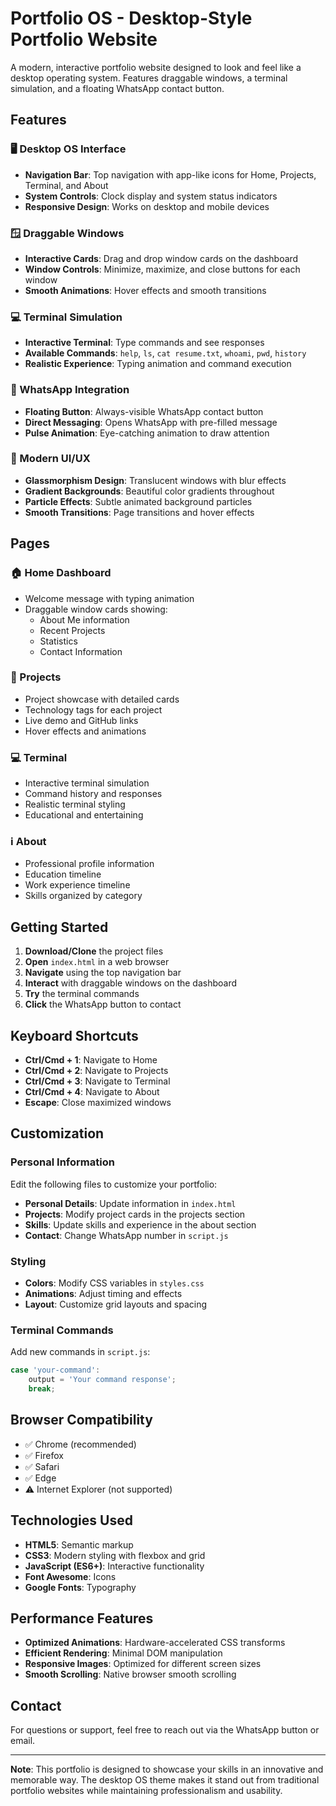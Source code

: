 # Portfolio OS - Desktop-Style Portfolio Website

A modern, interactive portfolio website designed to look and feel like a desktop operating system. Features draggable windows, a terminal simulation, and a floating WhatsApp contact button.

## Features

### 🖥️ Desktop OS Interface
- **Navigation Bar**: Top navigation with app-like icons for Home, Projects, Terminal, and About
- **System Controls**: Clock display and system status indicators
- **Responsive Design**: Works on desktop and mobile devices

### 🪟 Draggable Windows
- **Interactive Cards**: Drag and drop window cards on the dashboard
- **Window Controls**: Minimize, maximize, and close buttons for each window
- **Smooth Animations**: Hover effects and smooth transitions

### 💻 Terminal Simulation
- **Interactive Terminal**: Type commands and see responses
- **Available Commands**: `help`, `ls`, `cat resume.txt`, `whoami`, `pwd`, `history`
- **Realistic Experience**: Typing animation and command execution

### 📱 WhatsApp Integration
- **Floating Button**: Always-visible WhatsApp contact button
- **Direct Messaging**: Opens WhatsApp with pre-filled message
- **Pulse Animation**: Eye-catching animation to draw attention

### 🎨 Modern UI/UX
- **Glassmorphism Design**: Translucent windows with blur effects
- **Gradient Backgrounds**: Beautiful color gradients throughout
- **Particle Effects**: Subtle animated background particles
- **Smooth Transitions**: Page transitions and hover effects

## Pages

### 🏠 Home Dashboard
- Welcome message with typing animation
- Draggable window cards showing:
  - About Me information
  - Recent Projects
  - Statistics
  - Contact Information

### 📁 Projects
- Project showcase with detailed cards
- Technology tags for each project
- Live demo and GitHub links
- Hover effects and animations

### 💻 Terminal
- Interactive terminal simulation
- Command history and responses
- Realistic terminal styling
- Educational and entertaining

### ℹ️ About
- Professional profile information
- Education timeline
- Work experience timeline
- Skills organized by category

## Getting Started

1. **Download/Clone** the project files
2. **Open** `index.html` in a web browser
3. **Navigate** using the top navigation bar
4. **Interact** with draggable windows on the dashboard
5. **Try** the terminal commands
6. **Click** the WhatsApp button to contact

## Keyboard Shortcuts

- **Ctrl/Cmd + 1**: Navigate to Home
- **Ctrl/Cmd + 2**: Navigate to Projects
- **Ctrl/Cmd + 3**: Navigate to Terminal
- **Ctrl/Cmd + 4**: Navigate to About
- **Escape**: Close maximized windows

## Customization

### Personal Information
Edit the following files to customize your portfolio:

- **Personal Details**: Update information in `index.html`
- **Projects**: Modify project cards in the projects section
- **Skills**: Update skills and experience in the about section
- **Contact**: Change WhatsApp number in `script.js`

### Styling
- **Colors**: Modify CSS variables in `styles.css`
- **Animations**: Adjust timing and effects
- **Layout**: Customize grid layouts and spacing

### Terminal Commands
Add new commands in `script.js`:
```javascript
case 'your-command':
    output = 'Your command response';
    break;
```

## Browser Compatibility

- ✅ Chrome (recommended)
- ✅ Firefox
- ✅ Safari
- ✅ Edge
- ⚠️ Internet Explorer (not supported)

## Technologies Used

- **HTML5**: Semantic markup
- **CSS3**: Modern styling with flexbox and grid
- **JavaScript (ES6+)**: Interactive functionality
- **Font Awesome**: Icons
- **Google Fonts**: Typography

## Performance Features

- **Optimized Animations**: Hardware-accelerated CSS transforms
- **Efficient Rendering**: Minimal DOM manipulation
- **Responsive Images**: Optimized for different screen sizes
- **Smooth Scrolling**: Native browser smooth scrolling

## Contact

For questions or support, feel free to reach out via the WhatsApp button or email.

---

**Note**: This portfolio is designed to showcase your skills in an innovative and memorable way. The desktop OS theme makes it stand out from traditional portfolio websites while maintaining professionalism and usability. 